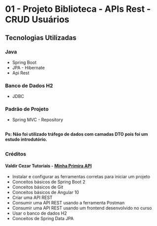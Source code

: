 # 01 - Projeto Biblioteca - APIs Rest - CRUD Usuários

## Tecnologias Utilizadas
### Java
  - Spring Boot
  - JPA - Hibernate
  - Api Rest
  
### Banco de Dados H2
  - JDBC
  
### Padrão de Projeto
  - Spring MVC - Repository

##

#### Ps: Não foi utilizado tráfego de dados com camadas DTO pois foi um estudo introdutório.

##

### Créditos

#### Valdir Cezar Tutoriais - [Minha Primira API](https://www.youtube.com/watch?v=hZbEr5XVL0M&list=PLA8Qj9w4RGkXwPerFo4ZDFEessyNJW1ol)

- Instalar e configurar as ferramentas corretas para iniciar um projeto
- Conceitos básicos de Spring Boot 2
- Conceitos básicos de Git
- Conceitos básicos de Angular 10
- Criar uma API REST
- Consumir uma API REST usando a ferramenta Postman
- Consumir uma API REST usando um frontend desenvolvido no curso
- Usar o banco de dados H2 
- Conceitos de Spring Data JPA
